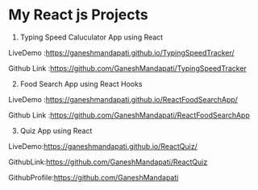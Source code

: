 # My React js Projects

1. Typing Speed Caluculator App using React

LiveDemo    :https://ganeshmandapati.github.io/TypingSpeedTracker/

Github Link  :https://github.com/GaneshMandapati/TypingSpeedTracker

2. Food Search App using React Hooks

LiveDemo     :https://ganeshmandapati.github.io/ReactFoodSearchApp/

Github Link  :https://github.com/GaneshMandapati/ReactFoodSearchApp

3. Quiz App using React

LiveDemo:https://ganeshmandapati.github.io/ReactQuiz/

GithubLink:https://github.com/GaneshMandapati/ReactQuiz




GithubProfile:https://github.com/GaneshMandapati

